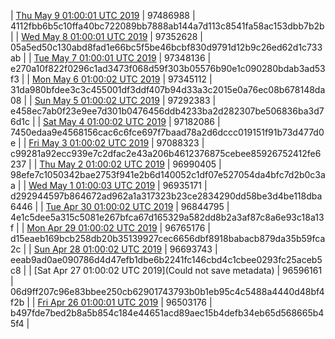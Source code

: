 | [Thu May  9 01:00:01 UTC 2019](https://transfer.sh/AW1le/trcninja-dbdump-20190509010001.tar.bz2) | 97486988 | 4112fbb6b5c10ffa40bc722089bb7888ab144a7d113c8541fa58ac153dbb7b2b | 
| [Wed May  8 01:00:01 UTC 2019](https://transfer.sh/TzsJQ/trcninja-dbdump-20190508010001.tar.bz2) | 97352628 | 05a5ed50c130abd8fad1e66bc5f5be46bcbf830d9791d12b9c26ed62d1c733ab | 
| [Tue May  7 01:00:01 UTC 2019](https://transfer.sh/RmSGX/trcninja-dbdump-20190507010001.tar.bz2) | 97348136 | e270a10f822f0296c1ad3473f068d59f303b05576b90e1c090280bdab3ad53f3 | 
| [Mon May  6 01:00:02 UTC 2019](https://transfer.sh/g3PMq/trcninja-dbdump-20190506010002.tar.bz2) | 97345112 | 31da980bfdee3c3c455001df3ddf407b94d33a3c2015e0a76ec08b678148da08 | 
| [Sun May  5 01:00:02 UTC 2019](https://transfer.sh/3RE4f/trcninja-dbdump-20190505010002.tar.bz2) | 97292383 | e458ec7ab0f23e9ee7d301b0476456ddb4233ba2d282307be506836ba3d76d1c | 
| [Sat May  4 01:00:02 UTC 2019](https://transfer.sh/10Lurx/trcninja-dbdump-20190504010002.tar.bz2) | 97182086 | 7450edaa9e4568156cac6c6fce697f7baad78a2d6dccc019151f91b73d477d0e | 
| [Fri May  3 01:00:02 UTC 2019](https://transfer.sh/xAFl4/trcninja-dbdump-20190503010002.tar.bz2) | 97088323 | c99281a92ecc939e7c2dfac2e43a206b4612376875cebee85926752412fe6237 | 
| [Thu May  2 01:00:02 UTC 2019](https://transfer.sh/11FacZ/trcninja-dbdump-20190502010002.tar.bz2) | 96990405 | 98efe7c1050342bae2753f941e2b6d140052c1df07e527054da4bfc7d2b0c3aa | 
| [Wed May  1 01:00:03 UTC 2019](https://transfer.sh/WvFQn/trcninja-dbdump-20190501010003.tar.bz2) | 96935171 | d292944597b864672ad962a1a317323b23ce2834290dd58be3d4be118dba6446 | 
| [Tue Apr 30 01:00:02 UTC 2019](https://transfer.sh/DVjF2/trcninja-dbdump-20190430010002.tar.bz2) | 96844795 | 4e1c5dee5a315c5081e267bfca67d165329a582dd8b2a3af87c8a6e93c18a13f | 
| [Mon Apr 29 01:00:02 UTC 2019](https://transfer.sh/14Z0FE/trcninja-dbdump-20190429010002.tar.bz2) | 96765176 | d15eaeb169bcb258db20b35139927cec6656dbf8918babacb879da35b59fca2c | 
| [Sun Apr 28 01:00:02 UTC 2019]() | 96693743 | eeab9ad0ae090786d4d47efb1dbe6b2241fc146cbd4c1cbee0293fc25aceb5c8 | 
| [Sat Apr 27 01:00:02 UTC 2019](Could not save metadata) | 96596161 | 06d9ff207c96e83bbee250cb62901743793b0b1eb95c4c5488a4440d48bf4f2b | 
| [Fri Apr 26 01:00:01 UTC 2019](https://transfer.sh/5BYGD/trcninja-dbdump-20190426010001.tar.bz2) | 96503176 | b497fde7bed2b8a5b854c184e44651acd89aec15b4defb34eb65d568665b45f4 | 
